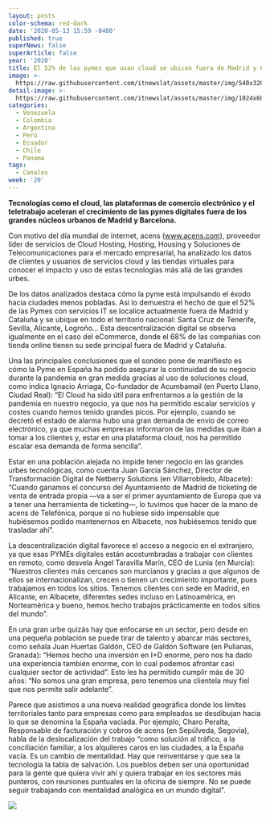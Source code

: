 ```yaml
---
layout: posts
color-schema: red-dark
date: '2020-05-13 15:59 -0400'
published: true
superNews: false
superArticle: false
year: '2020'
title: El 52% de las pymes que usan cloud se ubican fuera de Madrid y Cataluña
image: >-
  https://raw.githubusercontent.com/itnewslat/assets/master/img/540x320/Empresa-Oficina-p.jpg
detail-image: >-
  https://raw.githubusercontent.com/itnewslat/assets/master/img/1024x680/Empresa-Oficina-g.jpg
categories:
  - Venezuela
  - Colombia
  - Argentina
  - Perú
  - Ecuador
  - Chile
  - Panama
tags:
  - Canales
week: '20'
---
```

**Tecnologías como el cloud, las plataformas de comercio electrónico y el teletrabajo aceleran el crecimiento de las pymes digitales fuera de los grandes núcleos urbanos de Madrid y Barcelona.**
 
Con motivo del día mundial de internet, acens (www.acens.com), proveedor líder de servicios de Cloud Hosting, Hosting, Housing y Soluciones de Telecomunicaciones para el mercado empresarial, ha analizado los datos de clientes y usuarios de servicios cloud y las tiendas virtuales para conocer el impacto y uso de estas tecnologías más allá de las grandes urbes. 
 
De los datos analizados destaca cómo la pyme está impulsando el éxodo hacia ciudades menos pobladas. Así lo demuestra el hecho de que el 52% de las Pymes con servicios IT se localice actualmente fuera de Madrid y Cataluña y se ubique en todo el territorio nacional: Santa Cruz de Tenerife, Sevilla, Alicante, Logroño… Esta descentralización digital se observa igualmente en el caso del eCommerce, donde el 68% de las compañías con tienda online tienen su sede principal fuera de Madrid y Cataluña.
 
Una las principales conclusiones que el sondeo pone de manifiesto es cómo la Pyme en España ha podido asegurar la continuidad de su negocio durante la pandemia en gran medida gracias al uso de soluciones cloud, como indica Ignacio Arriaga, Co-fundador de Acumbamail (en Puerto Llano, Ciudad Real): “El Cloud ha sido útil para enfrentarnos a la gestión de la pandemia en nuestro negocio, ya que nos ha permitido escalar servicios y costes cuando hemos tenido grandes picos. Por ejemplo, cuando se decretó el estado de alarma hubo una gran demanda de envío de correo electrónico, ya que muchas empresas informaron de las medidas que iban a tomar a los clientes y, estar en una plataforma cloud, nos ha permitido escalar esa demanda de forma sencilla”.
 
Estar en una población alejada no impide tener negocio en las grandes urbes tecnológicas, como cuenta Juan García Sánchez, Director de Transformación Digital de Netberry Solutions (en Villarrobledo, Albacete): “Cuando ganamos el concurso del Ayuntamiento de Madrid de ticketing de venta de entrada propia —va a ser el primer ayuntamiento de Europa que va a tener una herramienta de ticketing—, lo tuvimos que hacer de la mano de acens de Telefónica, porque si no hubiese sido impensable que hubiésemos podido mantenernos en Albacete, nos hubiésemos tenido que trasladar ahí”. 
 
La descentralización digital favorece el acceso a negocio en el extranjero, ya que esas PYMEs digitales están acostumbradas a trabajar con clientes en remoto, como desvela Ángel Taravilla Marín, CEO de Lunia (en Murcia): “Nuestros clientes más cercanos son murcianos y gracias a que algunos de ellos se internacionalizan, crecen o tienen un crecimiento importante, pues trabajamos en todos los sitios. Tenemos clientes con sede en Madrid, en Alicante, en Albacete, diferentes sedes incluso en Latinoamérica, en Norteamérica y bueno, hemos hecho trabajos prácticamente en todos sitios del mundo”.
 
En una gran urbe quizás hay que enfocarse en un sector, pero desde en una pequeña población se puede tirar de talento y abarcar más sectores, como señala Juan Huertas Galdón, CEO de Galdón Software (en Pulianas, Granada): “Hemos hecho una inversión en I+D enorme, pero nos ha dado una experiencia también enorme, con lo cual podemos afrontar casi cualquier sector de actividad”. Esto les ha permitido cumplir más de 30 años: “No somos una gran empresa, pero tenemos una clientela muy fiel que nos permite salir adelante”.
 
Parece que asistimos a una nueva realidad geográfica donde los límites territoriales tanto para empresas como para empleados se desdibujan hacia lo que se denomina la España vaciada. Por ejemplo, Charo Peralta, Responsable de facturación y cobros de acens (en Sepúlveda, Segovia), habla de la deslocalización del trabajo “como solución al tráfico, a la conciliación familiar, a los alquileres caros en las ciudades, a la España vacía. Es un cambio de mentalidad. Hay que reinventarse y que sea la tecnología la tabla de salvación. Los pueblos deben ser una oportunidad para la gente que quiera vivir ahí y quiera trabajar en los sectores más punteros, con reuniones puntuales en la oficina de siempre. No se puede seguir trabajando con mentalidad analógica en un mundo digital”.

<img src="https://tracker.metricool.com/c3po.jpg?hash=56f88a41e39ab42c063cc51676587a04"/>